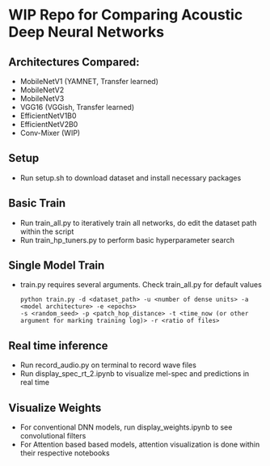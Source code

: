 # WIP Repo for Comparing Acoustic Deep Neural Networks
## Architectures Compared:
- MobileNetV1 (YAMNET, Transfer learned)
- MobileNetV2
- MobileNetV3
- VGG16 (VGGish, Transfer learned)
- EfficientNetV1B0
- EfficientNetV2B0
- Conv-Mixer (WIP)

## Setup
- Run setup.sh to download dataset and install necessary packages

## Basic Train
- Run train_all.py to iteratively train all networks, do edit the dataset path within the script
- Run train_hp_tuners.py to perform basic hyperparameter search

## Single Model Train
- train.py requires several arguments. Check train_all.py for default values 

      python train.py -d <dataset_path> -u <number of dense units> -a <model architecture> -e <epochs> 
      -s <random_seed> -p <patch_hop_distance> -t <time_now (or other argument for marking training log)> -r <ratio of files> 
      
## Real time inference
- Run record_audio.py on terminal to record wave files
- Run display_spec_rt_2.ipynb to visualize mel-spec and predictions in real time

## Visualize Weights
- For conventional DNN models, run display_weights.ipynb to see convolutional filters
- For Attention based based models, attention visualization is done within their respective notebooks
